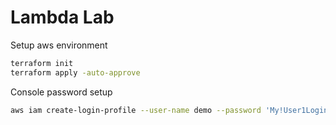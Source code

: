 # Lambda Lab

Setup aws environment

```sh
terraform init
terraform apply -auto-approve
```

Console password setup

```sh
aws iam create-login-profile --user-name demo --password 'My!User1Login8P@ssword'
```
